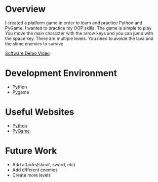 # Overview

I created a platform game in order to learn and practice Python and PyGame. I wanted to practice my OOP skills.
The game is simple to play. You move the main character with the arrow keys and you can jump with the space key. There are multiple levels. You need to avoide the lava and the slime enemies to survive


[Software Demo Video](http://youtube.link.goes.here)

# Development Environment

* Python
* Pygame


# Useful Websites

* [Python](http://python.org)
* [PyGame](http://pygame.org)

# Future Work

* Add attacks(shoot, sword, etc)
* Add different enemies
* Create more levels